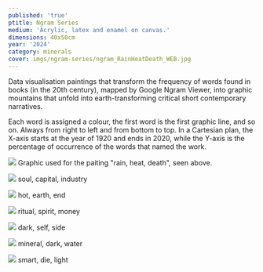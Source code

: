 ```yaml
---
published: 'true'
ptitle: Ngram Series
medium: 'Acrylic, latex and enamel on canvas.'
dimensions: 40x50cm
year: '2024'
category: minerals
cover: imgs/ngram-series/ngram_RainHeatDeath_WEB.jpg
---
```

Data visualisation paintings that transform the frequency of words found in books (in the 20th century), mapped by Google Ngram Viewer, into graphic mountains that unfold into earth-transforming critical short contemporary narratives.

Each word is assigned a colour, the first word is the first graphic line, and so on. Always from right to left and from bottom to top. In a Cartesian plan, the X-axis starts at the year of 1920 and ends in 2020, while the Y-axis is the percentage of occurrence of the words that named the work.

![]({{site.baseurl}}/imgs/ngram-series/ngram_RainHeatDeath_GRAPHIC_WEB.jpg)
Graphic used for the paiting "rain, heat, death", seen above.

![]({{site.baseurl}}/imgs/ngram-series/ngram_SoulCapitalIndrustry_WEB.jpg)
soul, capital, industry

![]({{site.baseurl}}/imgs/ngram-series/ngram_HotEarthEnd_WEB.jpg)
hot, earth, end

![]({{site.baseurl}}/imgs/ngram-series/ngram_RitualSpiritMoney_WEB.jpg)
ritual, spirit, money

![]({{site.baseurl}}/imgs/ngram-series/ngram_DarkSelfSide_WEB.jpg)
dark, self, side

![]({{site.baseurl}}/imgs/ngram-series/ngram_MineralDarkWater_WEB.jpg)
mineral, dark, water

![]({{site.baseurl}}/imgs/ngram-series/ngram_SmartDieLight_WEB.jpg)
smart, die, light